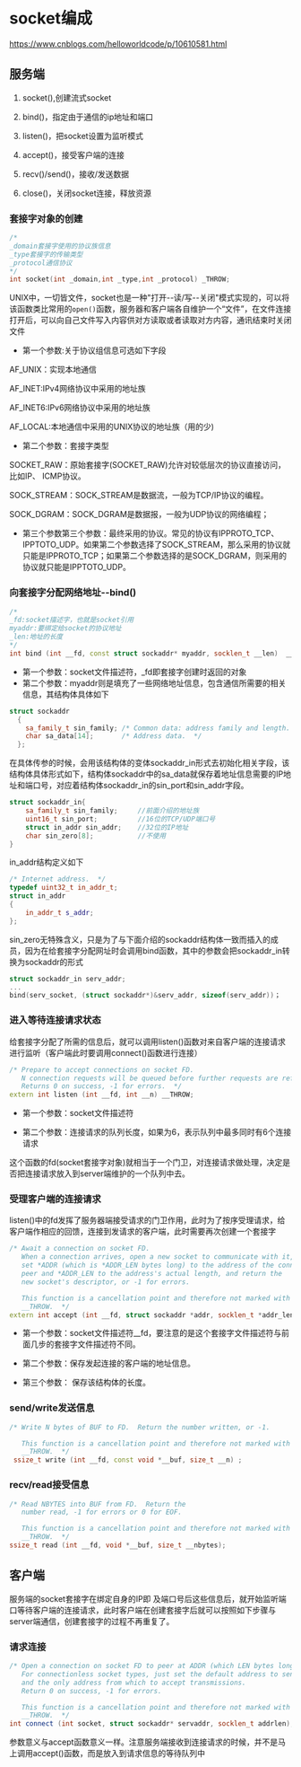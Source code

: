 # socket编成
https://www.cnblogs.com/helloworldcode/p/10610581.html
## 服务端
1. socket(),创建流式socket

2. bind()，指定由于通信的ip地址和端口

3. listen()，把socket设置为监听模式

4. accept()，接受客户端的连接

5. recv()/send()，接收/发送数据

6. close()，关闭socket连接，释放资源

### 套接字对象的创建
```c++
/*
_domain套接字使用的协议族信息
_type套接字的传输类型
_protocol通信协议
*/
int socket(int _domain,int _type,int _protocol) _THROW;
```

UNIX中，一切皆文件，socket也是一种"打开--读/写--关闭"模式实现的，可以将该函数类比常用的`open()`函数，服务器和客户端各自维护一个“文件”，在文件连接打开后，可以向自己文件写入内容供对方读取或者读取对方内容，通讯结束时关闭文件

* 第一个参数:关于协议组信息可选如下字段

AF_UNIX：实现本地通信

AF_INET:IPv4网络协议中采用的地址族

AF_INET6:IPv6网络协议中采用的地址族

AF_LOCAL:本地通信中采用的UNIX协议的地址族（用的少)

* 第二个参数：套接字类型

SOCKET_RAW：原始套接字(SOCKET_RAW)允许对较低层次的协议直接访问，比如IP、 ICMP协议。

SOCK_STREAM：SOCK_STREAM是数据流，一般为TCP/IP协议的编程。

SOCK_DGRAM：SOCK_DGRAM是数据报，一般为UDP协议的网络编程；

* 第三个参数第三个参数：最终采用的协议。常见的协议有IPPROTO_TCP、IPPTOTO_UDP。如果第二个参数选择了SOCK_STREAM，那么采用的协议就只能是IPPROTO_TCP；如果第二个参数选择的是SOCK_DGRAM，则采用的协议就只能是IPPTOTO_UDP。


### 向套接字分配网络地址--bind()
```c++
/*
_fd:socket描述字，也就是socket引用
myaddr:要绑定给socket的协议地址
_len:地址的长度
*/
int bind (int __fd, const struct sockaddr* myaddr, socklen_t __len)  __THROW;
```

* 第一个参数：socket文件描述符，_fd即套接字创建时返回的对象
* 第二个参数：myaddr则是填充了一些网络地址信息，包含通信所需要的相关信息，其结构体具体如下
```c++
struct sockaddr
  {
    sa_family_t sin_family;	/* Common data: address family and length.  */
    char sa_data[14];		/* Address data.  */
  };
```
在具体传参的时候，会用该结构体的变体sockaddr_in形式去初始化相关字段，该结构体具体形式如下，结构体sockaddr中的sa_data就保存着地址信息需要的IP地址和端口号，对应着结构体sockaddr_in的sin_port和sin_addr字段。

```c++
struct sockaddr_in{
    sa_family_t sin_family;		//前面介绍的地址族
    uint16_t sin_port;			//16位的TCP/UDP端口号
    struct in_addr sin_addr;	//32位的IP地址
    char sin_zero[8];			//不使用
}
```

in_addr结构定义如下
```c++
/* Internet address.  */
typedef uint32_t in_addr_t;
struct in_addr
{
	in_addr_t s_addr;
};
```

sin_zero无特殊含义，只是为了与下面介绍的sockaddr结构体一致而插入的成员，因为在给套接字分配网址时会调用bind函数，其中的参数会把sockaddr_in转换为sockaddr的形式

```c++
struct sockaddr_in serv_addr;
...
bind(serv_socket, (struct sockaddr*)&serv_addr, sizeof(serv_addr))；
```

### 进入等待连接请求状态
给套接字分配了所需的信息后，就可以调用listen()函数对来自客户端的连接请求进行监听（客户端此时要调用connect()函数进行连接）

```c++
/* Prepare to accept connections on socket FD.
   N connection requests will be queued before further requests are refused.
   Returns 0 on success, -1 for errors.  */
extern int listen (int __fd, int __n) __THROW;
```

* 第一个参数：socket文件描述符

* 第二个参数：连接请求的队列长度，如果为6，表示队列中最多同时有6个连接请求

这个函数的fd(socket套接字对象)就相当于一个门卫，对连接请求做处理，决定是否把连接请求放入到server端维护的一个队列中去。

### 受理客户端的连接请求

listen()中的fd发挥了服务器端接受请求的门卫作用，此时为了按序受理请求，给客户端作相应的回馈，连接到发请求的客户端，此时需要再次创建一个套接字

```c++
/* Await a connection on socket FD.
   When a connection arrives, open a new socket to communicate with it,
   set *ADDR (which is *ADDR_LEN bytes long) to the address of the connecting
   peer and *ADDR_LEN to the address's actual length, and return the
   new socket's descriptor, or -1 for errors.

   This function is a cancellation point and therefore not marked with
   __THROW.  */
extern int accept (int __fd, struct sockaddr *addr, socklen_t *addr_len);
```

* 第一个参数：socket文件描述符__fd，要注意的是这个套接字文件描述符与前面几步的套接字文件描述符不同。

* 第二个参数：保存发起连接的客户端的地址信息。

* 第三个参数： 保存该结构体的长度。

### send/write发送信息

```c++
/* Write N bytes of BUF to FD.  Return the number written, or -1.

   This function is a cancellation point and therefore not marked with
   __THROW.  */
 ssize_t write (int __fd, const void *__buf, size_t __n) ;
```

### recv/read接受信息

```c++
/* Read NBYTES into BUF from FD.  Return the
   number read, -1 for errors or 0 for EOF.

   This function is a cancellation point and therefore not marked with
   __THROW.  */
ssize_t read (int __fd, void *__buf, size_t __nbytes);
```

## 客户端

​服务端的socket套接字在绑定自身的IP即 及端口号后这些信息后，就开始监听端口等待客户端的连接请求，此时客户端在创建套接字后就可以按照如下步骤与server端通信，创建套接字的过程不再重复了。

### 请求连接

```c++
/* Open a connection on socket FD to peer at ADDR (which LEN bytes long).
   For connectionless socket types, just set the default address to send to
   and the only address from which to accept transmissions.
   Return 0 on success, -1 for errors.

   This function is a cancellation point and therefore not marked with
   __THROW.  */
int connect (int socket, struct sockaddr* servaddr, socklen_t addrlen);
```

参数意义与accept函数意义一样。注意服务端接收到连接请求的时候，并不是马上调用accept()函数，而是放入到请求信息的等待队列中